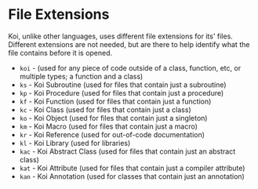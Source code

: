 # File Extensions

Koi, unlike other languages, uses different file extensions for its' files. Different extensions are not needed, but are there to help identify what the file contains before it is opened.

* `koi` - \(used for any piece of code outside of a class, function, etc, or multiple types; a function and a class\)
* `ks` - Koi Subroutine \(used for files that contain just a subroutine\)
* `kp` - Koi Procedure \(used for files that contain just a procedure\)
* `kf` - Koi Function \(used for files that contain just a function\)
* `kc` - Koi Class \(used for files that contain just a class\)
* `ko` - Koi Object \(used for files that contain just a singleton\)
* `km` - Koi Macro \(used for files that contain just a macro\)
* `kr` - Koi Reference \(used for out-of-code documentation\)
* `kl` - Koi Library \(used for libraries\)
* `kac` - Koi Abstract Class \(used for files that contain just an abstract class\)
* `kat` - Koi Attribute \(used for files that contain just a compiler attribute\)
* `kan` - Koi Annotation \(used for classes that contain just an annotation\)

